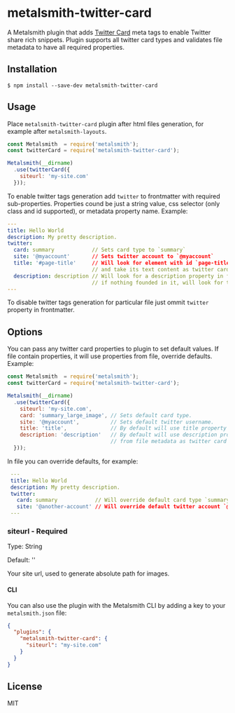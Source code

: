 # metalsmith-twitter-card

  A Metalsmith plugin that adds [Twitter Card](https://dev.twitter.com/cards/overview) meta tags to enable Twitter share rich snippets.
  Plugin supports all twitter card types and validates file metadata to have all required properties.

## Installation

    $ npm install --save-dev metalsmith-twitter-card

## Usage

Place `metalsmith-twitter-card` plugin after html files generation, for example after `metalsmith-layouts`.

```js
const Metalsmith  = require('metalsmith');
const twitterCard = require('metalsmith-twitter-card');

Metalsmith(__dirname)
  .use(twitterCard({
    siteurl: 'my-site.com'
  }));
```

  To enable twitter tags generation add `twitter` to frontmatter with required sub-properties.
  Properties cound be just a string value, css selector (only class and id supported), or metadata property name.
    Example:

  ```yaml
  ---
  title: Hello World
  description: My pretty description.
  twitter:
    card: summary            // Sets card type to `summary`
    site: '@myaccount'       // Sets twitter account to `@myaccount`
    title: '#page-title'     // Will look for element with id `page-title`
                             // and take its text content as twitter card title.
    description: description // Will look for a description property in file frontmatter,
                             // if nothing founded in it, will look for this property in plugin options.
  ---
  ```

  To disable twitter tags generation for particular file just ommit `twitter` property in frontmatter.

## Options

You can pass any twitter card properties to plugin to set default values. If file contain properties, it will use properties from file, override defaults.
Example:

```js
const Metalsmith  = require('metalsmith');
const twitterCard = require('metalsmith-twitter-card');

Metalsmith(__dirname)
  .use(twitterCard({
    siteurl: 'my-site.com',
    card: 'summary_large_image', // Sets default card type.
    site: '@myaccount',          // Sets default twitter username.
    title: 'title',              // By default will use title property from file metadata as twitter card title.
    description: 'description'   // By default will use description property
                                 // from file metadata as twitter card description.
  }));
```

In file you can override defaults, for example:

 ```yaml
  ---
  title: Hello World
  description: My pretty description.
  twitter:
    card: summary            // Will override default card type `summary_large_image` with `summary`
    site: '@another-account' // Will override default twitter account `@myaccount` with `@another-account`
  ---
  ```

### siteurl - **Required**
  Type: String

  Default: ''

  Your site url, used to generate absolute path for images.

#### CLI

  You can also use the plugin with the Metalsmith CLI by adding a key to your `metalsmith.json` file:

```json
{
  "plugins": {
    "metalsmith-twitter-card": {
      "siteurl": "my-site.com"
    }
  }
}
```

## License

  MIT
